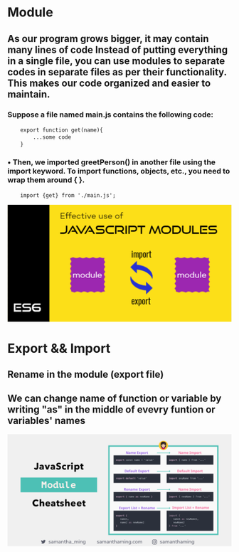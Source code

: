 # Module
## As our program grows bigger, it may contain many lines of code Instead of putting everything in a single file, you can use modules to separate codes in separate files as per their functionality. This makes our code organized and easier to maintain.

### Suppose a file named main.js contains the following code:
```JS
    export function get(name){
        ...some code
    }
```
### • Then, we imported greetPerson() in another file using the import keyword. To import functions, objects, etc., you need to wrap them around { }.
```JS
    import {get} from './main.js';
```
![alt text](./img/module.png)
# Export && Import
## Rename in the module (export file)
## We can change name of function or variable by writing "as" in the middle of evevry funtion or variables' names

![alt text](./img/JSM.png)
